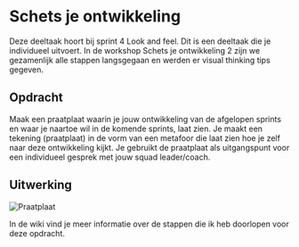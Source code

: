 # Schets je ontwikkeling

Deze deeltaak hoort bij sprint 4 Look and feel. Dit is een deeltaak die je individueel uitvoert.
In de workshop Schets je ontwikkeling 2 zijn we gezamenlijk alle stappen langsgegaan en werden er visual thinking tips gegeven.

## Opdracht

Maak een praatplaat waarin je jouw ontwikkeling van de afgelopen sprints en waar je naartoe wil in de komende sprints, laat zien. Je maakt een tekening (praatplaat) in de vorm van een metafoor die laat zien hoe je zelf naar deze ontwikkeling kijkt. Je gebruikt de praatplaat als uitgangspunt voor een individueel gesprek met jouw squad leader/coach.

## Uitwerking

![Praatplaat](https://user-images.githubusercontent.com/112859814/204587682-fcadbe81-7f71-4e64-b24d-338655e03dc8.jpg)

In de wiki vind je meer informatie over de stappen die ik heb doorlopen voor deze opdracht.
